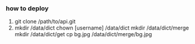 ### how to deploy

1. git clone /path/to/api.git
2. mkdir /data/dict
   chown [username] /data/dict
   mkdir /data/dict/merge
   mkdir /data/dict/get
   cp bg.jpg /data/dict/merge/bg.jpg

